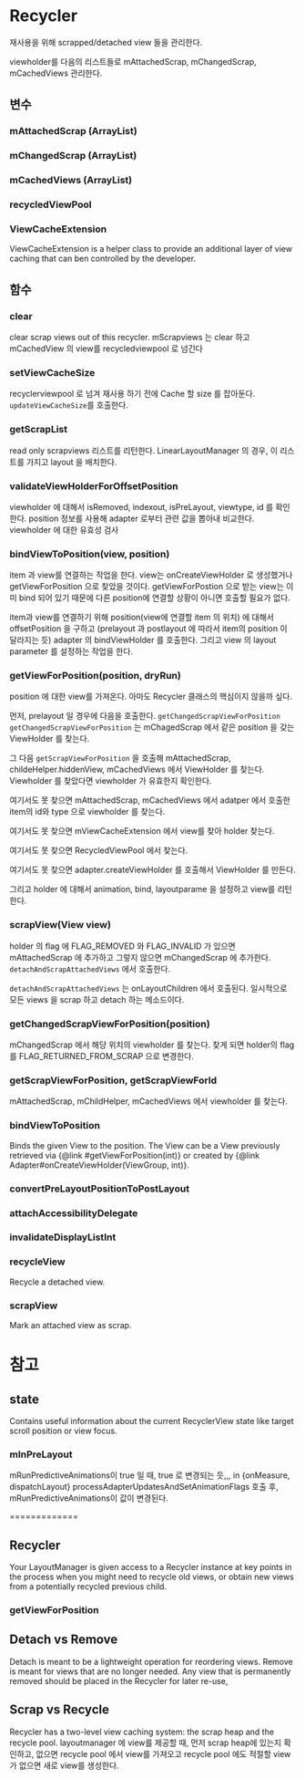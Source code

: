 # Recycler
재사용을 위해 scrapped/detached view 들을 관리한다.

viewholder를 다음의 리스트들로 mAttachedScrap, mChangedScrap, mCachedViews 관리한다.


## 변수
### mAttachedScrap (ArrayList)
### mChangedScrap (ArrayList)
### mCachedViews (ArrayList)
### recycledViewPool
### ViewCacheExtension
ViewCacheExtension is a helper class to provide an additional layer of view caching that can
ben controlled by the developer.

## 함수
### clear
clear scrap views out of this recycler.
mScrapviews 는 clear 하고 mCachedView 의 view를 recycledviewpool 로 넘긴다

### setViewCacheSize
recyclerviewpool 로 넘겨 재사용 하기 전에 Cache 할 size 를 잡아둔다.
`updateViewCacheSize`를 호출한다.

### getScrapList
read only scrapviews 리스트를 리턴한다.
LinearLayoutManager 의 경우, 이 리스트를 가지고 layout 을 배치한다.

### validateViewHolderForOffsetPosition
viewholder 에 대해서 isRemoved, indexout, isPreLayout, viewtype, id 를 확인한다.
position 정보를 사용해 adapter 로부터 관련 값을 뽑아내 비교한다.
viewholder 에 대한 유효성 검사

### bindViewToPosition(view, position)
item 과 view를 연결하는 작업을 한다.
view는 onCreateViewHolder 로 생성했거나 getViewForPosition 으로 찾았을 것이다.
getViewForPostion 으로 받는 view는 이미 bind 되어 있기 때문에 다른 position에 연결할 상황이 아니면 호출할 필요가 없다.

item과 view를 연결하기 위해 position(view에 연결할 item 의 위치) 에 대해서 offsetPosition 을 구하고
(prelayout 과 postlayout 에 따라서 item의 position 이 달라지는 듯)
adapter 의 bindViewHolder 를 호출한다. 그리고 view 의 layout parameter 를 설정하는 작업을 한다.

### getViewForPosition(position, dryRun)
position 에 대한 view를 가져온다. 아마도 Recycler 클래스의 핵심이지 않을까 싶다.

먼저, prelayout 일 경우에 다음을 호출한다. `getChangedScrapViewForPosition`
`getChangedScrapViewForPosition` 는 mChagedScrap 에서 같은 position 을 갖는 ViewHolder 를 찾는다.

그 다음 `getScrapViewForPosition` 을 호출해 mAttachedScrap, childeHelper.hiddenView, mCachedViews 에서
ViewHolder 를 찾는다. Viewholder 를 찾았다면 viewholder 가 유효한지 확인한다.

여기서도 못 찾으면 mAttachedScrap, mCachedViews 에서 adatper 에서 호출한
item의 id와 type 으로 viewholder 를 찾는다.

여기서도 못 찾으면 mViewCacheExtension 에서 view를 찾아 holder 찾는다.

여기서도 못 찾으면 RecycledViewPool 에서 찾는다.

여기서도 못 찾으면 adapter.createViewHolder 를 호출해서 ViewHolder 를 만든다.

그리고 holder 에 대해서 animation, bind, layoutparame 을 설정하고 view를 리턴한다.

### scrapView(View view)
holder 의 flag 에 FLAG_REMOVED 와 FLAG_INVALID 가 있으면 mAttachedScrap 에 추가하고
그렇지 않으면 mChangedScrap 에 추가한다. `detachAndScrapAttachedViews` 에서 호출한다.

`detachAndScrapAttachedViews` 는 onLayoutChildren 에서 호출된다.
일시적으로 모든 views 을 scrap 하고 detach 하는 메소드이다.

### getChangedScrapViewForPosition(position)
mChangedScrap 에서 해당 위치의 viewholder 를 찾는다. 찾게 되면 holder의 flag를
FLAG_RETURNED_FROM_SCRAP 으로 변경한다.

### getScrapViewForPosition, getScrapViewForId
mAttachedScrap, mChildHelper, mCachedViews 에서 viewholder 를 찾는다.


### bindViewToPosition
Binds the given View to the position. The View can be a View previously retrieved via
{@link #getViewForPosition(int)} or created by
{@link Adapter#onCreateViewHolder(ViewGroup, int)}.
### convertPreLayoutPositionToPostLayout
### attachAccessibilityDelegate
### invalidateDisplayListInt
### recycleView
Recycle a detached view.
### scrapView
Mark an attached view as scrap.

# 참고
## state
Contains useful information about the current RecyclerView state like target scroll
position or view focus.
### mInPreLayout
mRunPredictiveAnimations이 true 일 때, true 로 변경되는 듯,,, in {onMeasure, dispatchLayout}
processAdapterUpdatesAndSetAnimationFlags 호출 후, mRunPredictiveAnimations이 값이 변경된다.


=============
## Recycler
Your LayoutManager is given access to a Recycler instance at key points in the process when you might need to recycle old views, or obtain new views from a potentially recycled previous child.
### getViewForPosition
## Detach vs Remove
Detach is meant to be a lightweight operation for reordering views.
Remove is meant for views that are no longer needed. Any view that is permanently removed should be placed in the Recycler for later re-use,
## Scrap vs Recycle
Recycler has a two-level view caching system: the scrap heap and the recycle pool.
layoutmanager 에 view를 제공할 때, 먼저 scrap heap에 있는지 확인하고, 없으면 recycle pool 에서 view를 가져오고 recycle pool 에도
적절할 view가 없으면 새로 view를 생성한다.
